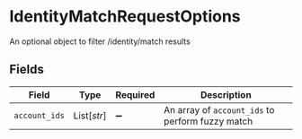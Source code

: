 # IdentityMatchRequestOptions

An optional object to filter /identity/match results


## Fields

| Field                                            | Type                                             | Required                                         | Description                                      |
| ------------------------------------------------ | ------------------------------------------------ | ------------------------------------------------ | ------------------------------------------------ |
| `account_ids`                                    | List[*str*]                                      | :heavy_minus_sign:                               | An array of `account_ids` to perform fuzzy match |